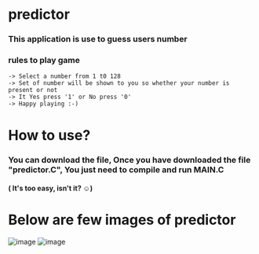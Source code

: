 # predictor
### This application is use to guess users number
### rules to play game
	-> Select a number from 1 t0 128
	-> Set of number will be shown to you so whether your number is present or not
	-> It Yes press '1' or No press '0'
	-> Happy playing :-)

# How to use?
### You can download the file, Once you have downloaded the file "predictor.C", You just need to compile and run MAIN.C
#### ( It's too easy, isn't it? ☺)

# Below are few images of predictor
![image](https://user-images.githubusercontent.com/101836754/180619134-fc72debd-8445-4a57-a80e-6c5779ce093b.png)
![image](https://user-images.githubusercontent.com/101836754/180619182-674f66da-76cf-4cce-8d97-fb909c397b2c.png)






